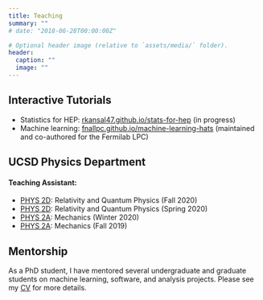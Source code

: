 ```yaml
---
title: Teaching
summary: ""
# date: "2018-06-28T00:00:00Z"

# Optional header image (relative to `assets/media/` folder).
header:
  caption: ""
  image: ""
---
```


## Interactive Tutorials

 - Statistics for HEP: [rkansal47.github.io/stats-for-hep](https://rkansal47.github.io/stats-for-hep) (in progress)
 - Machine learning: [fnallpc.github.io/machine-learning-hats](https://fnallpc.github.io/machine-learning-hats) (maintained and co-authored for the Fermilab LPC)


## UCSD Physics Department

#### Teaching Assistant:

 - [PHYS 2D](https://catalog.ucsd.edu/courses/PHYS.html): Relativity and Quantum Physics (Fall 2020)
 - [PHYS 2D](https://catalog.ucsd.edu/courses/PHYS.html): Relativity and Quantum Physics (Spring 2020)
 - [PHYS 2A](https://catalog.ucsd.edu/courses/PHYS.html): Mechanics (Winter 2020)
 - [PHYS 2A](https://catalog.ucsd.edu/courses/PHYS.html): Mechanics (Fall 2019)


## Mentorship

As a PhD student, I have mentored several undergraduate and graduate students on machine learning, software, and analysis projects. Please see my [CV](/uploads/CV.pdf) for more details.
